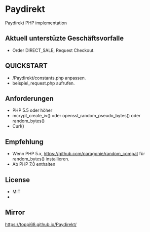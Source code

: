 # Paydirekt
Paydirekt PHP implementation

## Aktuell unterstüzte Geschäftsvorfalle
* Order DIRECT_SALE, Request Checkout.

## QUICKSTART
* /Paydirekt/constants.php anpassen.
* beispiel_request.php aufrufen.

## Anforderungen
* PHP 5.5 oder höher
* mcrypt_create_iv() oder openssl_random_pseudo_bytes() oder random_bytes() 
* Curl()

## Empfehlung
* Wenn PHP 5.x, https://github.com/paragonie/random_compat für random_bytes() installieren.
* Ab PHP 7.0 enthalten 

## License
* MIT
*

## Mirror
https://toppi68.github.io/Paydirekt/
